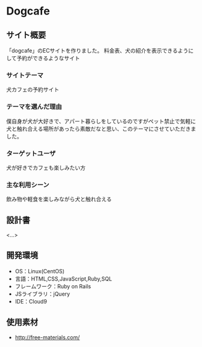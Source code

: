 # Dogcafe

## サイト概要
「dogcafe」のECサイトを作りました。
料金表、犬の紹介を表示できるようにして予約ができるようなサイト
### サイトテーマ
犬カフェの予約サイト

### テーマを選んだ理由
僕自身が犬が大好きで、アパート暮らしをしているのですがペット禁止で気軽に犬と触れ合える場所があったら素敵だなと思い、このテーマにさせていただきました。

### ターゲットユーザ
犬が好きでカフェも楽しみたい方

### 主な利用シーン
飲み物や軽食を楽しみながら犬と触れ合える

## 設計書
<...>

## 開発環境
- OS：Linux(CentOS)
- 言語：HTML,CSS,JavaScript,Ruby,SQL
- フレームワーク：Ruby on Rails
- JSライブラリ：jQuery
- IDE：Cloud9

## 使用素材
- http://free-materials.com/